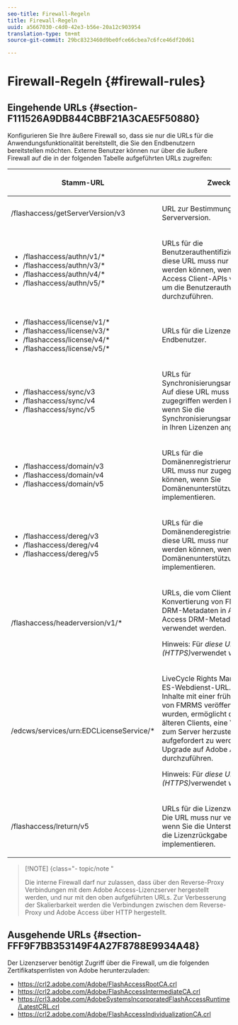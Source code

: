 ```yaml
---
seo-title: Firewall-Regeln
title: Firewall-Regeln
uuid: a5667030-c4d0-42e3-b56e-20a12c903954
translation-type: tm+mt
source-git-commit: 29bc8323460d9be0fce66cbea7c6fce46df20d61

---
```



# Firewall-Regeln {#firewall-rules}

## Eingehende URLs {#section-F111526A9DB844CBBF21A3CAE5F50880}

Konfigurieren Sie Ihre äußere Firewall so, dass sie nur die URLs für die Anwendungsfunktionalität bereitstellt, die Sie den Endbenutzern bereitstellen möchten. Externe Benutzer können nur über die äußere Firewall auf die in der folgenden Tabelle aufgeführten URLs zugreifen:

<table frame="all" colsep="1" rowsep="1" class="+ topic/table adobe-d/table " id="table-bqs-whz-n4"> 
 <thead class="- topic/thead "> 
  <tr rowsep="1" class="- topic/row "> 
   <th colname="1" class="- topic/entry entry"> <p class="- topic/p ">Stamm-URL </p> </th> 
   <th colname="2" class="- topic/entry entry"> <p class="- topic/p ">Zweck </p> </th> 
  </tr> 
 </thead>
 <tbody class="- topic/tbody "> 
  <tr rowsep="1" class="- topic/row "> 
   <td colname="1" class="- topic/entry "><span class="filepath"> /flashaccess/getServerVersion/v3</span> </td> 
   <td colname="2" class="- topic/entry "> <p class="- topic/p ">URL zur Bestimmung der Serverversion. </p> </td> 
  </tr> 
  <tr rowsep="1" class="- topic/row "> 
   <td colname="1" class="- topic/entry "> 
    <ul id="ul-xr4-hdn-44"> 
     <li id="li-05925A4DE4114F7786FF93A66AB8A117"><span class="filepath"> /flashaccess/authn/v1/*</span> </li> 
     <li id="li-E76E9BA0160F4E7F9EBB64428C2D9F31"><span class="filepath"> /flashaccess/authn/v3/*</span> </li> 
     <li id="li-ED3C15EB4D194FFE99954BDB7D5C1E41"><span class="filepath"> /flashaccess/authn/v4/*</span> </li> 
     <li id="li-4DD6CBBE939F4E6EABA474E3DCCBD893"><span class="filepath"> /flashaccess/authn/v5/*</span> </li> 
    </ul> </td> 
   <td colname="2" class="- topic/entry "> <p class="- topic/p ">URLs für die Benutzerauthentifizierung. Auf diese URL muss nur zugegriffen werden können, wenn Sie Adobe Access Client-APIs verwenden, um die Benutzerauthentifizierung durchzuführen. </p> </td> 
  </tr> 
  <tr rowsep="1" class="- topic/row "> 
   <td colname="1" class="- topic/entry "> 
    <ul id="ul-yxs-rdn-44"> 
     <li id="li-49B9987ED6E14FADA66727448F923F84"><span class="filepath"> /flashaccess/license/v1/*</span> </li> 
     <li id="li-BF4A415E573C4C728E24D548F53D923C"><span class="filepath"> /flashaccess/license/v3/*</span> </li> 
     <li id="li-E6C551DDA030429B9D0073D2685B778A"><span class="filepath"> /flashaccess/license/v4/*</span> </li> 
     <li id="li-57811F4CD7304DBDAFADD65244AED0D9"><span class="filepath"> /flashaccess/license/v5/*</span> </li> 
    </ul> </td> 
   <td colname="2" class="- topic/entry "> <p class="- topic/p ">URLs für die Lizenzerteilung an Endbenutzer. </p> </td> 
  </tr> 
  <tr rowsep="1" class="- topic/row "> 
   <td colname="1" class="- topic/entry "> 
    <ul id="ul-ibl-5dn-44"> 
     <li id="li-189BE370CD5044F988A42335C3BFE420"><span class="filepath"> /flashaccess/sync/v3</span> </li> 
     <li id="li-B333B85FFE8A46DD884595B0A620B4EE"><span class="filepath"> /flashaccess/sync/v4</span> </li> 
     <li id="li-E4771D3C5AA5454CA1EDCFAA3E027CC1"><span class="filepath"> /flashaccess/sync/v5</span> </li> 
    </ul> </td> 
   <td colname="2" class="- topic/entry "> <p class="- topic/p ">URLs für Synchronisierungsanforderungen. Auf diese URL muss nur zugegriffen werden können, wenn Sie die Synchronisierungsanforderungen in Ihren Lizenzen angeben. </p> </td> 
  </tr> 
  <tr rowsep="1" class="- topic/row "> 
   <td colname="1" class="- topic/entry "> 
    <ul id="ul-plq-ydn-44"> 
     <li id="li-81C96F93BA904C8C95B907F1A77E6494"><span class="filepath"> /flashaccess/domain/v3</span> </li> 
     <li id="li-40F0952F09674CA3B9AAFB5A62F9D02E"><span class="filepath"> /flashaccess/domain/v4</span> </li> 
     <li id="li-3ADE44B959B548F8A31A6FF08537AF46"><span class="filepath"> /flashaccess/domain/v5</span> </li> 
    </ul> </td> 
   <td colname="2" class="- topic/entry "> <p class="- topic/p ">URLs für die Domänenregistrierung. Auf diese URL muss nur zugegriffen werden können, wenn Sie Domänenunterstützung implementieren. </p> </td> 
  </tr> 
  <tr rowsep="1" class="- topic/row "> 
   <td colname="1" class="- topic/entry "> 
    <ul id="ul-btm-c2n-44"> 
     <li id="li-3535EDF7C644406FAC471D4234C4AF98"><span class="filepath"> /flashaccess/dereg/v3</span> </li> 
     <li id="li-AB33657BC7E140E695767710DF7AEC72"><span class="filepath"> /flashaccess/dereg/v4</span> </li> 
     <li id="li-D15B32BCD4674269A3A2644DD5204707"><span class="filepath"> /flashaccess/dereg/v5</span> </li> 
    </ul> </td> 
   <td colname="2" class="- topic/entry "> <p class="- topic/p ">URLs für die Domänenderegistrierung. Auf diese URL muss nur zugegriffen werden können, wenn Sie die Domänenunterstützung implementieren. </p> </td> 
  </tr> 
  <tr rowsep="1" class="- topic/row "> 
   <td colname="1" class="- topic/entry "><span class="filepath"> /flashaccess/headerversion/v1/*</span> </td> 
   <td colname="2" class="- topic/entry "> <p class="- topic/p ">URLs, die vom Client zur Konvertierung von FMRMS 1.x DRM-Metadaten in Adobe Access DRM-Metadaten verwendet werden. </p> <p class="- topic/p ">Hinweis: Für <i class="+ topic/ph hi-d/i ">diese URL muss SSL (HTTPS)</i>verwendet werden. </p> </td> 
  </tr> 
  <tr rowsep="0" class="- topic/row "> 
   <td colname="1" class="- topic/entry "><span class="filepath"> /edcws/services/urn:EDCLicenseService/*</span> </td> 
   <td colname="2" class="- topic/entry "> <p class="- topic/p ">LiveCycle Rights Management ES-Webdienst-URL. Wenn Inhalte mit einer früheren Version von FMRMS veröffentlicht wurden, ermöglicht diese URL älteren Clients, eine Verbindung zum Server herzustellen und aufgefordert zu werden, ein Upgrade auf Adobe Access durchzuführen. </p> <p class="- topic/p ">Hinweis: Für <i class="+ topic/ph hi-d/i ">diese URL muss SSL (HTTPS)</i>verwendet werden. </p> </td> 
  </tr> 
  <tr> 
   <td colname="1" class="- topic/entry "><span class="filepath"> /flashaccess/lreturn/v5</span> </td> 
   <td colname="2" class="- topic/entry "> <p>URLs für die Lizenzwiedergabe. Die URL muss nur verfügbar sein, wenn Sie die Unterstützung für die Lizenzrückgabe implementieren. </p> </td> 
  </tr> 
 </tbody> 
</table>

>[!NOTE] {class=&quot;- topic/note &quot;
>
>Die interne Firewall darf nur zulassen, dass über den Reverse-Proxy Verbindungen mit dem Adobe Access-Lizenzserver hergestellt werden, und nur mit den oben aufgeführten URLs. Zur Verbesserung der Skalierbarkeit werden die Verbindungen zwischen dem Reverse-Proxy und Adobe Access über HTTP hergestellt.

## Ausgehende URLs {#section-FFF9F7BB353149F4A27F8788E9934A48}

Der Lizenzserver benötigt Zugriff über die Firewall, um die folgenden Zertifikatsperrlisten von Adobe herunterzuladen:

* <span></span>https://crl2.adobe.com/Adobe/FlashAccessRootCA.crl
* <span></span>https://crl2.adobe.com/Adobe/FlashAccessIntermediateCA.crl
* <span></span>https://crl3.adobe.com/AdobeSystemsIncorporatedFlashAccessRuntime/LatestCRL.crl
* <span></span>https://crl2.adobe.com/Adobe/FlashAccessIndividualizationCA.crl